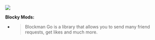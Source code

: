 ![](http://staticgs.sandboxol.com/sandbox/avatar/1715616787306190.jpg)

**Blocky Mods:**

 - > Blockman Go is a library that allows you to send many friend requests, get likes and much more.
